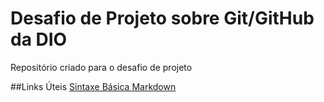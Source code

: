 # Desafio de Projeto sobre Git/GitHub da DIO
Repositório criado para o desafio de projeto

##Links Úteis
[Sintaxe Básica Markdown](https://www.markdownguide.org/basic-sintax/)
